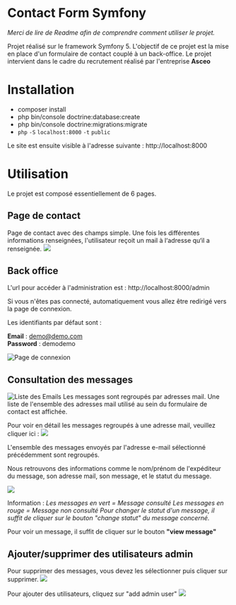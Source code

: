 # Contact Form Symfony
*Merci de lire de Readme afin de comprendre comment utiliser le projet.* 

Projet réalisé sur le framework Symfony 5. L'objectif de ce projet est la mise en place d'un formulaire de contact couplé à un back-office. 
Le projet intervient dans le cadre du recrutement réalisé par l'entreprise **Asceo**

# Installation

- composer install 
- php bin/console doctrine:database:create
- php bin/console doctrine:migrations:migrate
- `php` `-S` `localhost:8000` `-t` `public`

Le site est ensuite visible à l'adresse suivante : http://localhost:8000

# Utilisation

Le projet est composé essentiellement de 6 pages. 

## Page de contact
Page de contact avec des champs simple. Une fois les différentes informations renseignées, l'utilisateur reçoit un mail à l‘adresse qu‘il a renseignée. 
![](http://image.noelshack.com/fichiers/2021/44/1/1635792050-index.png)

## Back office

L'url pour accéder à l'administration est : http://localhost:8000/admin

Si vous n'êtes pas connecté, automatiquement vous allez être redirigé vers la page de connexion. 

Les identifiants par défaut sont : 

**Email** : demo@demo.com	
**Password** : demodemo

![**Page de connexion**](http://image.noelshack.com/fichiers/2021/44/1/1635792012-index.png)


## Consultation des messages

![Liste des Emails](http://image.noelshack.com/fichiers/2021/44/1/1635791988-index.png)
Les messages sont regroupés par adresses mail. 
Une liste de l'ensemble des adresses mail utilisé au sein du formulaire de contact est affichée.

Pour voir en détail les messages regroupés à une adresse mail, veuillez cliquer ici : 
![](http://image.noelshack.com/fichiers/2021/44/1/1635791966-index.png)


L'ensemble des messages envoyés par l'adresse e-mail sélectionné précédemment sont regroupés. 

Nous retrouvons des informations comme le nom/prénom de l'expéditeur du message, son adresse mail, son message, et le statut du message. 

![](http://image.noelshack.com/fichiers/2021/44/1/1635791947-index.png)

Information : 
*Les messages en vert = Message consulté 
Les messages en rouge = Message non consulté
Pour changer le statut d'un message, il suffit de cliquer sur le bouton "change statut" du message concerné.* 

Pour voir un message, il suffit de cliquer sur le bouton **"view message"**

## Ajouter/supprimer des utilisateurs admin
Pour supprimer des messages, vous devez les sélectionner puis cliquer sur supprimer. 
![](http://image.noelshack.com/fichiers/2021/44/1/1635791924-index.png)

Pour ajouter des utilisateurs, cliquez sur "add admin user"
![](http://image.noelshack.com/fichiers/2021/44/1/1635791815-test.png)
